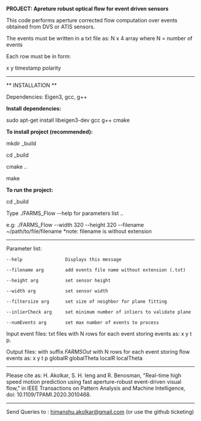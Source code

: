 **PROJECT: Apreture robust optical flow for event driven sensors**

This code performs aperture corrected flow computation over events obtained from DVS or ATIS sensors.

The events must be written in a txt file as:  N x 4 array where N = number of events 

Each row must be in form:

x y timestamp polarity


********************************************************************************************************************************************************************************************************************************
** INSTALLATION **

Dependencies: Eigen3, gcc, g++

**Install dependencies:**

sudo apt-get install libeigen3-dev gcc g++ cmake


**To install project (recommended):**

mkdir _build

cd _build

cmake ..

make


**To run the project:**

cd _build

Type ./FARMS_Flow --help for parameters list .. 


e.g:
./FARMS_Flow --width 320 --height 320 --filename ~/path/to/file/filename *note: filename is without extension

********************************************************************************************************************************
Parameter list:

  	--help                Displays this message

	--filename arg        add events file name without extension (.txt)

	--height arg          set sensor height

	--width arg           set sensor width

	--filtersize arg      set size of neighbor for plane fitting

	--inlierCheck arg     set minimum number of inliers to validate plane

	--numEvents arg       set max number of events to process


Input event files: txt files with N rows for each event storing events as: x y t p.

Output files: with suffix _FARMSOut_ with N rows for each event storing flow events as: x y t p globalR globalTheta localR localTheta

************************************************************************************************************************************
Please cite as:
H. Akolkar, S. H. Ieng and R. Benosman, "Real-time high speed motion prediction using fast aperture-robust event-driven visual flow," in IEEE Transactions on Pattern Analysis and Machine Intelligence, doi: 10.1109/TPAMI.2020.3010468.

************************************************************************************************************************************
Send Queries to : himanshu.akolkar@gmail.com (or use the github ticketing)
